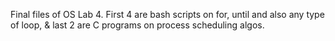 Final files of OS Lab 4. 
First 4 are bash scripts on for, until and also any type of loop, &
last 2 are C programs on process scheduling algos.
